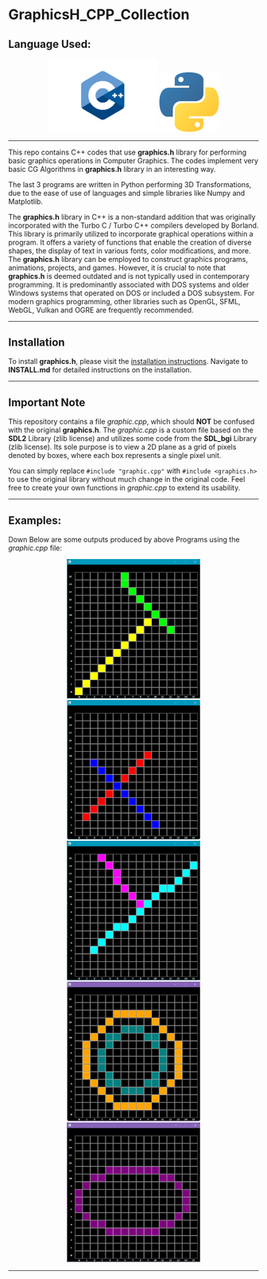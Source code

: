 # GraphicsH_CPP_Collection

## Language Used:
<div align="center">
    <img src="readme/CPP.png" width=220>
    <img src="readme/python.png" width=120 height=120> 
</div>

<hr>

This repo contains C++ codes that use **graphics.h** library for performing basic graphics operations in Computer Graphics. The codes implement very basic CG Algorithms in **graphics.h** library in an interesting way.

The last 3 programs are written in Python performing 3D Transformations, due to the ease of use of languages and simple libraries like Numpy and Matplotlib. 

The **graphics.h** library in C++ is a non-standard addition that was originally incorporated with the Turbo C / Turbo C++ compilers developed by Borland. This library is primarily utilized to incorporate graphical operations within a program. It offers a variety of functions that enable the creation of diverse shapes, the display of text in various fonts, color modifications, and more. The **graphics.h** library can be employed to construct graphics programs, animations, projects, and games. However, it is crucial to note that **graphics.h** is deemed outdated and is not typically used in contemporary programming. It is predominantly associated with DOS systems and older Windows systems that operated on DOS or included a DOS subsystem. For modern graphics programming, other libraries such as OpenGL, SFML, WebGL, Vulkan and OGRE are frequently recommended. 

<hr>

## Installation

To install **graphics.h**, please visit the [installation instructions](https://github.com/genpfault/sdl-bgi/blob/main/INSTALL.md).
Navigate to **INSTALL.md** for detailed instructions on the installation. 

<hr>

## Important Note

This repository contains a file *graphic.cpp*, which should **NOT** be confused with the original **graphics.h**. The *graphic.cpp* is a custom file based on the **SDL2** Library (zlib license) and utilizes some code from the **SDL_bgi** Library (zlib license). Its sole purpose is to view a 2D plane as a grid of pixels denoted by boxes, where each box represents a single pixel unit.

You can simply replace `#include "graphic.cpp"` with `#include <graphics.h>` to use the original library without much change in the original code. Feel free to create your own functions in *graphic.cpp* to extend its usability.

<hr>

## Examples:

Down Below are some outputs produced by above Programs using the *graphic.cpp* file:

<div align="center">
    <img src="readme/out1.png" height=280>
    <img src="readme/out2.png" height=280>
    <img src="readme/out3.png" height=280>
    <img src="readme/out4.png" height=280>
    <img src="readme/out5.png" height=280>
</div>

<hr>